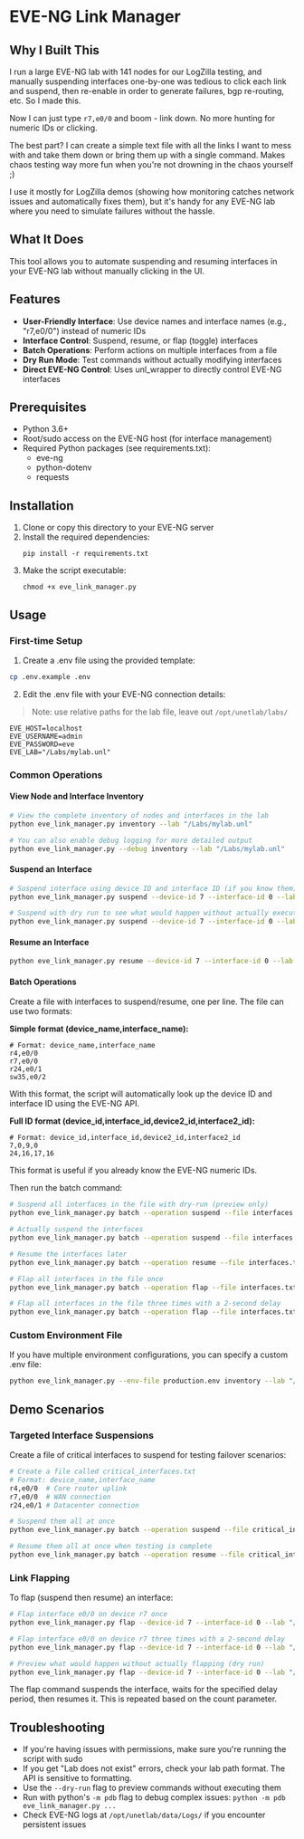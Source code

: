 # EVE-NG Link Manager

## Why I Built This

I run a large EVE-NG lab with 141 nodes for our LogZilla testing, and manually suspending interfaces one-by-one was tedious to click each link and suspend, then re-enable in order to generate failures, bgp re-routing, etc. So I made this.

Now I can just type `r7,e0/0` and boom - link down. No more hunting for numeric IDs or clicking.

The best part? I can create a simple text file with all the links I want to mess with and take them down or bring them up with a single command. Makes chaos testing way more fun when you're not drowning in the chaos yourself ;)

I use it mostly for LogZilla demos (showing how monitoring catches network issues and automatically fixes them), but it's handy for any EVE-NG lab where you need to simulate failures without the hassle.

## What It Does

This tool allows you to automate suspending and resuming interfaces in your EVE-NG lab without manually clicking in the UI.

## Features

- **User-Friendly Interface**: Use device names and interface names (e.g., "r7,e0/0") instead of numeric IDs
- **Interface Control**: Suspend, resume, or flap (toggle) interfaces
- **Batch Operations**: Perform actions on multiple interfaces from a file
- **Dry Run Mode**: Test commands without actually modifying interfaces
- **Direct EVE-NG Control**: Uses unl_wrapper to directly control EVE-NG interfaces

## Prerequisites

- Python 3.6+
- Root/sudo access on the EVE-NG host (for interface management)
- Required Python packages (see requirements.txt):
  - eve-ng
  - python-dotenv
  - requests

## Installation

1. Clone or copy this directory to your EVE-NG server
2. Install the required dependencies:
   ```
   pip install -r requirements.txt
   ```
3. Make the script executable:
   ```
   chmod +x eve_link_manager.py
   ```

## Usage

### First-time Setup

1. Create a .env file using the provided template:

```bash
cp .env.example .env
```

2. Edit the .env file with your EVE-NG connection details:

> Note: use relative paths for the lab file, leave out `/opt/unetlab/labs/`
```
EVE_HOST=localhost
EVE_USERNAME=admin
EVE_PASSWORD=eve
EVE_LAB="/Labs/mylab.unl"
```

### Common Operations

#### View Node and Interface Inventory

```bash
# View the complete inventory of nodes and interfaces in the lab
python eve_link_manager.py inventory --lab "/Labs/mylab.unl"

# You can also enable debug logging for more detailed output
python eve_link_manager.py --debug inventory --lab "/Labs/mylab.unl"
```

#### Suspend an Interface

```bash
# Suspend interface using device ID and interface ID (if you know them)
python eve_link_manager.py suspend --device-id 7 --interface-id 0 --lab "/Labs/mylab.unl"

# Suspend with dry run to see what would happen without actually executing
python eve_link_manager.py suspend --device-id 7 --interface-id 0 --lab "/Labs/mylab.unl" --dry-run
```

#### Resume an Interface

```bash
python eve_link_manager.py resume --device-id 7 --interface-id 0 --lab "/Labs/mylab.unl"
```

#### Batch Operations

Create a file with interfaces to suspend/resume, one per line. The file can use two formats:

**Simple format (device_name,interface_name):**
```
# Format: device_name,interface_name
r4,e0/0
r7,e0/0
r24,e0/1
sw35,e0/2
```
With this format, the script will automatically look up the device ID and interface ID using the EVE-NG API.

**Full ID format (device_id,interface_id,device2_id,interface2_id):**
```
# Format: device_id,interface_id,device2_id,interface2_id
7,0,9,0
24,16,17,16
```
This format is useful if you already know the EVE-NG numeric IDs.

Then run the batch command:

```bash
# Suspend all interfaces in the file with dry-run (preview only)
python eve_link_manager.py batch --operation suspend --file interfaces.txt --lab "/Labs/mylab.unl" --dry-run

# Actually suspend the interfaces
python eve_link_manager.py batch --operation suspend --file interfaces.txt --lab "/Labs/mylab.unl"

# Resume the interfaces later
python eve_link_manager.py batch --operation resume --file interfaces.txt --lab "/Labs/mylab.unl"

# Flap all interfaces in the file once
python eve_link_manager.py batch --operation flap --file interfaces.txt --lab "/Labs/mylab.unl"

# Flap all interfaces in the file three times with a 2-second delay
python eve_link_manager.py batch --operation flap --file interfaces.txt --lab "/Labs/mylab.unl" --count 3 --delay 2
```

### Custom Environment File

If you have multiple environment configurations, you can specify a custom .env file:

```bash
python eve_link_manager.py --env-file production.env inventory --lab "/Labs/mylab.unl"
```

## Demo Scenarios

### Targeted Interface Suspensions

Create a file of critical interfaces to suspend for testing failover scenarios:

```bash
# Create a file called critical_interfaces.txt
# Format: device_name,interface_name
r4,e0/0  # Core router uplink
r7,e0/0  # WAN connection
r24,e0/1 # Datacenter connection

# Suspend them all at once
python eve_link_manager.py batch --operation suspend --file critical_interfaces.txt --lab "/Labs/mylab.unl"

# Resume them all at once when testing is complete
python eve_link_manager.py batch --operation resume --file critical_interfaces.txt --lab "/Labs/mylab.unl"
```

### Link Flapping

To flap (suspend then resume) an interface:

```bash
# Flap interface e0/0 on device r7 once
python eve_link_manager.py flap --device-id 7 --interface-id 0 --lab "/Labs/mylab.unl"

# Flap interface e0/0 on device r7 three times with a 2-second delay
python eve_link_manager.py flap --device-id 7 --interface-id 0 --lab "/Labs/mylab.unl" --count 3 --delay 2

# Preview what would happen without actually flapping (dry run)
python eve_link_manager.py flap --device-id 7 --interface-id 0 --lab "/Labs/mylab.unl" --dry-run
```

The flap command suspends the interface, waits for the specified delay period, then resumes it. This is repeated based on the count parameter.

## Troubleshooting

- If you're having issues with permissions, make sure you're running the script with sudo
- If you get "Lab does not exist" errors, check your lab path format. The API is sensitive to formatting.
- Use the `--dry-run` flag to preview commands without executing them
- Run with python's `-m pdb` flag to debug complex issues: `python -m pdb eve_link_manager.py ...`
- Check EVE-NG logs at `/opt/unetlab/data/Logs/` if you encounter persistent issues
